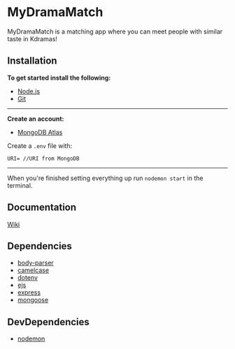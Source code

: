 # MyDramaMatch

MyDramaMatch is a matching app where you can meet people with similar taste in Kdramas!

## Installation

**To get started install the following:**

- [Node.js](https://nodejs.org/en/)
- [Git](https://git-scm.com)

---

**Create an account:**
- [MongoDB Atlas](https://www.npmjs.com/package/mongodb)


Create a `.env` file with:

`URI= //URI from MongoDB`

---

When you're finished setting everything up run `nodemon start` in the terminal.

## Documentation
[Wiki](https://github.com/Ch3relle/pt-matching-app/wiki)

## Dependencies
- [body-parser](https://www.npmjs.com/package/body-parser)
- [camelcase](https://www.npmjs.com/package/camelcase)
- [dotenv](https://www.npmjs.com/package/dotenv)
- [ejs](https://www.npmjs.com/package/ejs)
- [express](https://www.npmjs.com/package/express)
- [mongoose](https://www.npmjs.com/package/mongoose)

## DevDependencies
- [nodemon](https://www.npmjs.com/package/nodemon)
